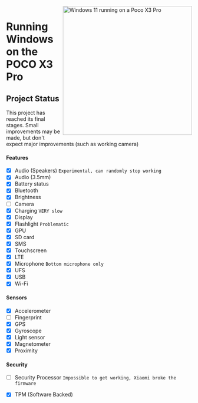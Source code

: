 <img align="right" src="https://github.com/n00b69/woa-vayu/blob/main/vayu.png" width="350" alt="Windows 11 running on a Poco X3 Pro">

# Running Windows on the POCO X3 Pro

## Project Status
This project has reached its final stages. Small improvements may be made, but don't expect major improvements (such as working camera)

#### Features
- [x] Audio (Speakers) ```Experimental, can randomly stop working```
- [x] Audio (3.5mm)
- [X] Battery status
- [x] Bluetooth
- [x] Brightness
- [ ] Camera
- [x] Charging ```VERY slow```
- [x] Display
- [x] Flashlight ```Problematic```
- [x] GPU
- [x] SD card
- [x] SMS
- [x] Touchscreen
- [x] LTE
- [x] Microphone ```Bottom microphone only```
- [x] UFS
- [x] USB
- [x] Wi-Fi

#### Sensors
- [x] Accelerometer
- [ ] Fingerprint
- [x] GPS
- [x] Gyroscope
- [x] Light sensor
- [x] Magnetometer
- [x] Proximity

#### Security
- [ ] Security Processor ```Impossible to get working, Xiaomi broke the firmware```
- [x] TPM (Software Backed)











